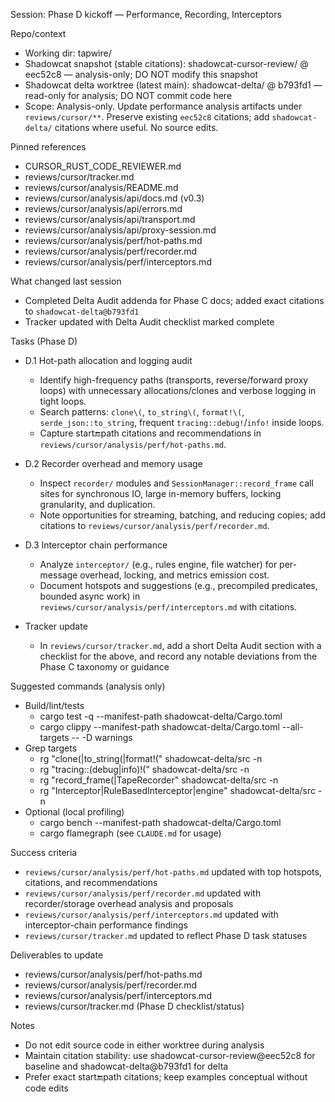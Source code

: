Session: Phase D kickoff — Performance, Recording, Interceptors

Repo/context
- Working dir: tapwire/
- Shadowcat snapshot (stable citations): shadowcat-cursor-review/ @ eec52c8 — analysis-only; DO NOT modify this snapshot
- Shadowcat delta worktree (latest main): shadowcat-delta/ @ b793fd1 — read-only for analysis; DO NOT commit code here
- Scope: Analysis-only. Update performance analysis artifacts under `reviews/cursor/**`. Preserve existing `eec52c8` citations; add `shadowcat-delta/` citations where useful. No source edits.

Pinned references
- CURSOR_RUST_CODE_REVIEWER.md
- reviews/cursor/tracker.md
- reviews/cursor/analysis/README.md
- reviews/cursor/analysis/api/docs.md (v0.3)
- reviews/cursor/analysis/api/errors.md
- reviews/cursor/analysis/api/transport.md
- reviews/cursor/analysis/api/proxy-session.md
- reviews/cursor/analysis/perf/hot-paths.md
- reviews/cursor/analysis/perf/recorder.md
- reviews/cursor/analysis/perf/interceptors.md

What changed last session
- Completed Delta Audit addenda for Phase C docs; added exact citations to `shadowcat-delta@b793fd1`
- Tracker updated with Delta Audit checklist marked complete

Tasks (Phase D)
- D.1 Hot-path allocation and logging audit
  - Identify high-frequency paths (transports, reverse/forward proxy loops) with unnecessary allocations/clones and verbose logging in tight loops.
  - Search patterns: `clone\(`, `to_string\(`, `format!\(`, `serde_json::to_string`, frequent `tracing::debug!`/`info!` inside loops.
  - Capture start:end:path citations and recommendations in `reviews/cursor/analysis/perf/hot-paths.md`.

- D.2 Recorder overhead and memory usage
  - Inspect `recorder/` modules and `SessionManager::record_frame` call sites for synchronous IO, large in-memory buffers, locking granularity, and duplication.
  - Note opportunities for streaming, batching, and reducing copies; add citations to `reviews/cursor/analysis/perf/recorder.md`.

- D.3 Interceptor chain performance
  - Analyze `interceptor/` (e.g., rules engine, file watcher) for per-message overhead, locking, and metrics emission cost.
  - Document hotspots and suggestions (e.g., precompiled predicates, bounded async work) in `reviews/cursor/analysis/perf/interceptors.md` with citations.

- Tracker update
  - In `reviews/cursor/tracker.md`, add a short Delta Audit section with a checklist for the above, and record any notable deviations from the Phase C taxonomy or guidance

Suggested commands (analysis only)
- Build/lint/tests
  - cargo test -q --manifest-path shadowcat-delta/Cargo.toml
  - cargo clippy --manifest-path shadowcat-delta/Cargo.toml --all-targets -- -D warnings
- Grep targets
  - rg "clone\(|to_string\(|format!\(" shadowcat-delta/src -n
  - rg "tracing::(debug|info)!\(" shadowcat-delta/src -n
  - rg "record_frame\(|TapeRecorder" shadowcat-delta/src -n
  - rg "Interceptor|RuleBasedInterceptor|engine" shadowcat-delta/src -n
- Optional (local profiling)
  - cargo bench --manifest-path shadowcat-delta/Cargo.toml
  - cargo flamegraph (see `CLAUDE.md` for usage)

Success criteria
- `reviews/cursor/analysis/perf/hot-paths.md` updated with top hotspots, citations, and recommendations
- `reviews/cursor/analysis/perf/recorder.md` updated with recorder/storage overhead analysis and proposals
- `reviews/cursor/analysis/perf/interceptors.md` updated with interceptor-chain performance findings
- `reviews/cursor/tracker.md` updated to reflect Phase D task statuses

Deliverables to update
- reviews/cursor/analysis/perf/hot-paths.md
- reviews/cursor/analysis/perf/recorder.md
- reviews/cursor/analysis/perf/interceptors.md
- reviews/cursor/tracker.md (Phase D checklist/status)

Notes
- Do not edit source code in either worktree during analysis
- Maintain citation stability: use shadowcat-cursor-review@eec52c8 for baseline and shadowcat-delta@b793fd1 for delta
- Prefer exact start:end:path citations; keep examples conceptual without code edits